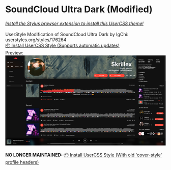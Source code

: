# SoundCloud Ultra Dark (Modified)
*[Install the Stylus browser extension to install this UserCSS theme!](https://chrome.google.com/webstore/detail/stylus/clngdbkpkpeebahjckkjfobafhncgmne)* <br> <br>
UserStyle Modification of SoundCloud Ultra Dark by IgChi: userstyles.org/styles/176264 <br>
[📦 Install UserCSS Style (Supports automatic updates)](https://github.com/JunkiEDM/scultradark/raw/master/SC-UltraDark-MOD.user.css) <br>
Preview: <br>
![Preview](preview.png) <br> <br>
**NO LONGER MAINTAINED:** [📦 Install UserCSS Style (With old 'cover-style' profile headers)](https://github.com/JunkiEDM/scultradark/raw/master/SC-UltraDark-MOD-oldheader.user.css) <br>
